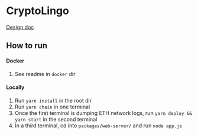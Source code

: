 # CryptoLingo

[Design doc](https://docs.google.com/document/d/1fxuRTKFf341P8SKJe3x6EaBJ-4peBViteYEQDByH3Nw/edit)

## How to run
#### Docker
1. See readme in `docker` dir
#### Locally
1. Run `yarn install` in the root dir
2. Run `yarn chain` in one terminal
3. Once the first terminal is dumping ETH network logs, run `yarn deploy && yarn start` in the second terminal
4. In a third terminal, cd into `packages/web-server/` and run `node app.js`
